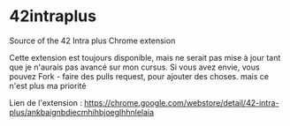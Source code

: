 # 42intraplus
Source of the 42 Intra plus Chrome extension

Cette extension est toujours disponible, mais ne serait pas mise à jour tant que je n'aurais pas avancé sur mon cursus.
Si vous avez envie, vous pouvez Fork - faire des pulls request, pour ajouter des choses. 
mais ce n'est plus ma priorité

Lien de l'extension : https://chrome.google.com/webstore/detail/42-intra-plus/ankbaignbdiecmhihbjoeglhhnlelaia
